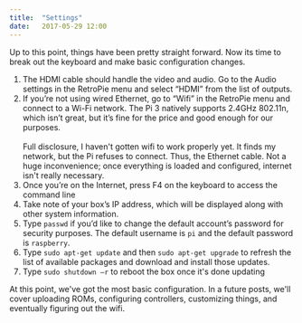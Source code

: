 ```yaml
---
title:  "Settings"
date:   2017-05-29 12:00
---
```


Up to this point, things have been pretty straight forward. Now its time to break out the keyboard and make basic configuration changes.

1. The HDMI cable should handle the video and audio. Go to the Audio settings in the RetroPie menu and select “HDMI” from the list of outputs.
2. If you’re not using wired Ethernet, go to “Wifi” in the RetroPie menu and connect to a Wi-Fi network. The Pi 3 natively supports 2.4GHz 802.11n, which isn’t great, but it’s fine for the price and good enough for our purposes.<br/><br/>Full disclosure, I haven't gotten wifi to work properly yet. It finds my network, but the Pi refuses to connect. Thus, the Ethernet cable. Not a huge inconvenience; once everything is loaded and configured, internet isn't really necessary.
3. Once you’re on the Internet, press F4 on the keyboard to access the command line
4. Take note of your box’s IP address, which will be displayed along with other system information.
5. Type `passwd` if you’d like to change the default account’s password for security purposes. The default username is `pi` and the default password is `raspberry`.
6. Type `sudo apt-get update` and then `sudo apt-get upgrade` to refresh the list of available packages and download and install those updates.
7. Type `sudo shutdown –r` to reboot the box once it's done updating

At this point, we've got the most basic configuration. In a future posts, we'll cover uploading ROMs, configuring controllers, customizing things, and eventually figuring out the wifi.
